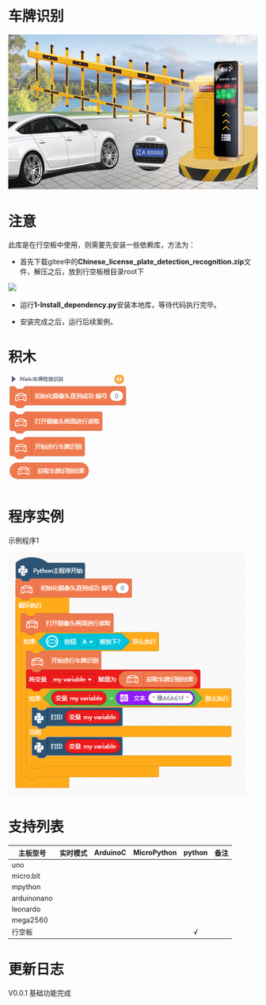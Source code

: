 # 车牌识别


![](./python/_images/featured.png)

# 注意

此库是在行空板中使用，则需要先安装一些依赖库，方法为：

- 首先下载gitee中的**Chinese_license_plate_detection_recognition.zip**文件，解压之后，放到行空板根目录root下

![](https://img.dfrobot.com.cn/wiki/none/3983b4ef871eb12d9423dd7212272880.png)

- 运行**1-Install_dependency.py**安装本地库，等待代码执行完毕。


- 安装完成之后，运行后续案例。


# 积木

![](./python/_images/block.png)

# 程序实例
示例程序1

![](./python/_images/explame1.png)





# 支持列表

|主板型号|实时模式|ArduinoC|MicroPython|python|备注|
|-----|-----|-----|-----|:-----:|-----|
|uno|||||||
|micro:bit|||||||
|mpython|||||||
|arduinonano|||||||
|leonardo|||||||
|mega2560|||||||
|行空板||||√|||

# 更新日志

V0.0.1 基础功能完成
